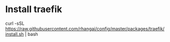 # Install traefik

curl -sSL https://raw.githubusercontent.com/rhangai/config/master/packages/traefik/install.sh | bash
